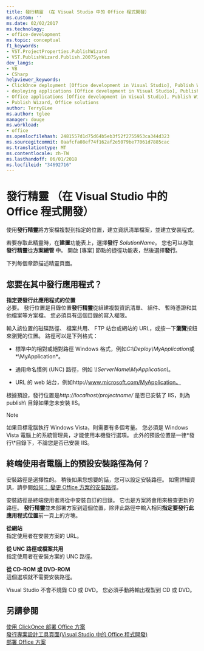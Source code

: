 ```yaml
---
title: 發行精靈 （在 Visual Studio 中的 Office 程式開發）
ms.custom: ''
ms.date: 02/02/2017
ms.technology:
- office-development
ms.topic: conceptual
f1_keywords:
- VST.ProjectProperties.PublishWizard
- VST.PublishWizard.Publish.2007System
dev_langs:
- VB
- CSharp
helpviewer_keywords:
- ClickOnce deployment [Office development in Visual Studio], Publish Wizard
- deploying applications [Office development in Visual Studio], Publish Wizard
- Office applications [Office development in Visual Studio], Publish Wizard
- Publish Wizard, Office solutions
author: TerryGLee
ms.author: tglee
manager: douge
ms.workload:
- office
ms.openlocfilehash: 2481557d1d75d64b5eb3f52f2755953ca344d323
ms.sourcegitcommit: 0aafcfa08ef74f162af2e5079be77061d7885cac
ms.translationtype: MT
ms.contentlocale: zh-TW
ms.lasthandoff: 06/01/2018
ms.locfileid: "34692716"
---
```

# <a name="publish-wizard-office-development-in-visual-studio"></a>發行精靈 （在 Visual Studio 中的 Office 程式開發）
  使用**發行精靈**將方案檔複製到指定的位置，建立資訊清單檔案，並建立安裝程式。  
  
 若要存取此精靈時，在**建置**功能表上，選擇**發行** *SolutionName*。 您也可以存取**發行精靈**從**方案總管 中**。 開啟 [專案] 節點的捷徑功能表，然後選擇**發行**。  
  
 下列每個章節描述精靈頁面。  
  
## <a name="where-do-you-want-to-publish-the-application"></a>您要在其中發行應用程式？  
 **指定要發行此應用程式的位置**  
 必要。 發行位置是目錄位置**發行精靈**從組建複製資訊清單、 組件、 暫時憑證和其他檔案等方案檔。 您必須具有這個目錄的寫入權限。  
  
 輸入該位置的磁碟路徑、 檔案共用、 FTP 站台或網站的 URL，或按一下**瀏覽**按鈕來瀏覽的位置。 路徑可以是下列格式：  
  
-   標準中的相對或絕對路徑 Windows 格式，例如*C:\Deploy\MyApplication*或*\MyApplication*。  
  
-   通用命名慣例 (UNC) 路徑，例如 *\\\ServerName\MyApplication\\*。  
  
-   URL 的 web 站台，例如http://www.microsoft.com/MyApplication。  
  
 根據預設，發行位置是*http://localhost/projectname/* 是否已安裝了 IIS，則為 publish\ 目錄如果您未安裝 IIS。  
  
> [!NOTE]  
>  如果目標電腦執行 Windows Vista，則需要有多個考量。 您必須是 Windows Vista 電腦上的系統管理員，才能使用本機發行選項。 此外的預設位置是一律*發行\\*目錄下，不論您是否已安裝 IIS。  
  
## <a name="what-is-the-default-installation-path-on-end-user-computers"></a>終端使用者電腦上的預設安裝路徑為何？  
 安裝路徑是選擇性的。 稍後如果您想要的話，您可以設定安裝路徑。 如需詳細資訊，請參閱[如何： 變更 Office 方案的安裝路徑](http://msdn.microsoft.com/en-us/d0eaa07b-2d72-4902-899f-2f9fb165b8fd)。  
  
 安裝路徑是終端使用者將從中安裝自訂的目錄。 它也是方案將會用來檢查更新的路徑。 **發行精靈**並未部署方案到這個位置，除非此路徑中輸入相同**指定要發行此應用程式位置**前一頁上的方塊。  
  
 **從網站**  
 指定使用者在安裝方案的 URL。  
  
 **從 UNC 路徑或檔案共用**  
 指定使用者在安裝方案的 UNC 路徑。  
  
 **從 CD-ROM 或 DVD-ROM**  
 這個選項就不需要安裝路徑。  
  
 Visual Studio 不會不燒錄 CD 或 DVD。 您必須手動將輸出複製到 CD 或 DVD。  
  
## <a name="see-also"></a>另請參閱  
 [使用 ClickOnce 部署 Office 方案](../vsto/deploying-an-office-solution-by-using-clickonce.md)   
 [發行專案設計工具頁面&#40;Visual Studio 中的 Office 程式開發&#41;](../vsto/publish-page-project-designer-office-development-in-visual-studio.md)   
 [部署 Office 方案](../vsto/deploying-an-office-solution.md)  
  
  